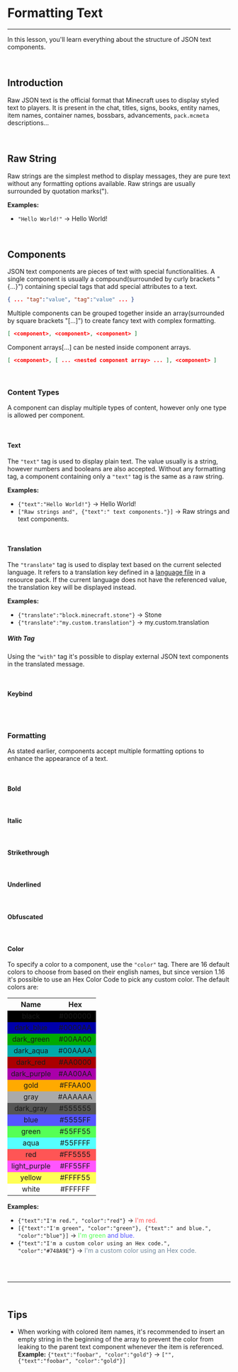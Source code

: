 # Formatting Text

<hr>

In this lesson, you'll learn everything about the structure of JSON text components.

<br>

## Introduction

Raw JSON text is the official format that Minecraft uses to display styled text to players. It is present in the chat, titles, signs, books, entity names, item names, container names, bossbars, advancements, `pack.mcmeta` descriptions...
<!-- FINISH THIS PARAGRAPH  -->

<br>

## Raw String

Raw strings are the simplest method to display messages, they are pure text without any formatting options available. Raw strings are usually surrounded by quotation marks(").

**Examples:**

- `"Hello World!"` -> Hello World!

<br>

## Components

JSON text components are pieces of text with special functionalities. A single component is usually a compound(surrounded by curly brackets "{...}") containing special tags that add special attributes to a text.

```json
{ ... "tag":"value", "tag":"value" ... }
```

Multiple components can be grouped together inside an array(surrounded by square brackets "[...]") to create fancy text with complex formatting.

```json
[ <component>, <component>, <component> ]
```

<!-- NEEDS CONFIRMATION -->
Component arrays[...] can be nested inside component arrays.

```json
[ <component>, [ ... <nested component array> ... ], <component> ]
```
<!-- NEEDS CONFIRMATION -->

<br>

### Content Types

A component can display multiple types of content, however only one type is allowed per component.

<br>

#### Text

The `"text"` tag is used to display plain text. The value usually is a string, however numbers and booleans are also accepted. Without any formatting tag, a component containing only a `"text"` tag is the same as a raw string.

**Examples:**
- `{"text":"Hello World!"}` -> Hello World!
- `["Raw strings and", {"text":" text components."}]` -> Raw strings and text components.

<br>

#### Translation

The `"translate"` tag is used to display text based on the current selected language. It refers to a translation key defined in a [language file](https://minecraft.gamepedia.com/Resource_Pack#Language) in a resource pack. If the current language does not have the referenced value, the translation key will be displayed instead.

**Examples:**
- `{"translate":"block.minecraft.stone"}` -> Stone
- `{"translate":"my.custom.translation"}` -> my.custom.translation

##### With Tag

Using the `"with"` tag it's possible to display external JSON text components in the translated message. 
<!-- INCOMPLETE -->

<br>

#### Keybind

<br>

<br>

### Formatting

As stated earlier, components accept multiple formatting options to enhance the appearance of a text. 

<br>

#### Bold

<br>

#### Italic

<br>

#### Strikethrough

<br>

#### Underlined

<br>

#### Obfuscated

<br>

#### Color

To specify a color to a component, use the `"color"` tag. There are 16 default colors to choose from based on their english names, but since version 1.16 it's possible to use an Hex Color Code to pick any custom color. The default colors are:

<table style="text-align:center;">
    <tr>
        <th>Name</th>
        <th>Hex</th>
    </tr>
    <tr style="background-color:#000000;">
        <td>black</td>
        <td>#000000</td>
    </tr>
    <tr style="background-color:#0000AA;">
        <td>dark_blue</td>
        <td>#0000AA</td>
    </tr>
    <tr style="background-color:#00AA00;">
        <td>dark_green</td>
        <td>#00AA00</td>
    </tr>
    <tr style="background-color:#00AAAA;">
        <td>dark_aqua</td>
        <td>#00AAAA</td>
    </tr>
    <tr style="background-color:#AA0000;">
        <td>dark_red</td>
        <td>#AA0000</td>
    </tr>
    <tr style="background-color:#AA00AA;">
        <td>dark_purple</td>
        <td>#AA00AA</td>
    </tr>
    <tr style="background-color:#FFAA00;">
        <td>gold</td>
        <td>#FFAA00</td>
    </tr>
    <tr style="background-color:#AAAAAA;">
        <td>gray</td>
        <td>#AAAAAA</td>
    </tr>
    <tr style="background-color:#555555;">
        <td>dark_gray</td>
        <td>#555555</td>
    </tr>
    <tr style="background-color:#5555FF;">
        <td>blue</td>
        <td>#5555FF</td>
    </tr>
    <tr style="background-color:#55FF55;">
        <td>green</td>
        <td>#55FF55</td>
    </tr>
    <tr style="background-color:#55FFFF;">
        <td>aqua</td>
        <td>#55FFFF</td>
    </tr>
    <tr style="background-color:#FF5555;">
        <td>red</td>
        <td>#FF5555</td>
    </tr>
    <tr style="background-color:#FF55FF;">
        <td>light_purple</td>
        <td>#FF55FF</td>
    </tr>
    <tr style="background-color:#FFFF55;">
        <td>yellow</td>
        <td>#FFFF55</td>
    </tr>
    <tr style="background-color:#FFFFFF;">
        <td>white</td>
        <td>#FFFFFF</td>
    </tr>
</table>
<!-- TABLE NEEDS A REWORK -->


**Examples:**

- `{"text":"I'm red.", "color":"red"}` -> <span style="color:#FF5555;">I'm red.</span>
- `[{"text":"I'm green", "color":"green"}, {"text":" and blue.", "color":"blue"}]` -> <span style="color:#55FF55;">I'm green</span><span style="color:#5555FF;"> and blue.</span>
- `{"text":"I'm a custom color using an Hex code.",  "color":"#748A9E"}` -> <span style="color:#748A9E;">I'm a custom color using an Hex code.</span>

<br>

<br>

<hr>

<br>

## Tips

- When working with colored item names, it's recommended to insert an empty string in the beginning of the array to prevent the color from leaking to the parent text component whenever the item is referenced.
**Example:** `{"text":"foobar", "color":"gold"}` -> `["", {"text":"foobar", "color":"gold"}]`
<!-- WRITE MORE TIPS -->